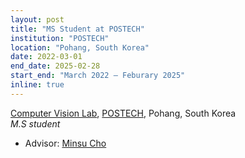 ```yaml
---
layout: post
title: "MS Student at POSTECH"
institution: "POSTECH"
location: "Pohang, South Korea"
date: 2022-03-01
end_date: 2025-02-28
start_end: "March 2022 – Feburary 2025"
inline: true
---
```


[Computer Vision Lab](http://cvlab.postech.ac.kr/lab/), [POSTECH](https://postech.ac.kr/), Pohang, South Korea  
*M.S student*
- Advisor: [Minsu Cho](https://cvlab.postech.ac.kr/~mcho/)



